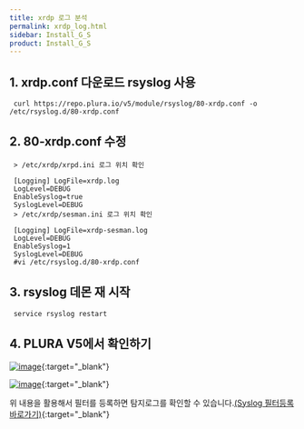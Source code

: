```yaml
---
title: xrdp 로그 분석
permalink: xrdp_log.html
sidebar: Install_G_S
product: Install_G_S
---
```


## 1. xrdp.conf 다운로드 rsyslog 사용

     curl https://repo.plura.io/v5/module/rsyslog/80-xrdp.conf -o /etc/rsyslog.d/80-xrdp.conf

## 2. 80-xrdp.conf 수정

     > /etc/xrdp/xrpd.ini 로그 위치 확인

     [Logging] LogFile=xrdp.log
     LogLevel=DEBUG
     EnableSyslog=true
     SyslogLevel=DEBUG
     > /etc/xrdp/sesman.ini 로그 위치 확인

     [Logging] LogFile=xrdp-sesman.log
     LogLevel=DEBUG
     EnableSyslog=1
     SyslogLevel=DEBUG
     #vi /etc/rsyslog.d/80-xrdp.conf

## 3. rsyslog 데몬 재 시작

     service rsyslog restart

## 4. PLURA V5에서 확인하기

[![image](/docs/images/Ins_G/xrdp/1.png)](/docs/images/Ins_G/xrdp/1.png){:target="_blank"}
<br />

[![image](/docs/images/Ins_G/xrdp/2.png)](/docs/images/Ins_G/xrdp/2.png){:target="_blank"}

위 내용을 활용해서 필터를 등록하면 탐지로그를 확인할 수 있습니다.[(Syslog 필터등록 바로가기)](https://qubitsec.github.io/f_regi_syslog.html){:target="_blank"}

